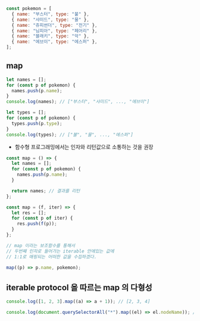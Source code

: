 ```javascript
const pokemon = [
  { name: "부스터", type: "불" },
  { name: "샤미드", type: "물" },
  { name: "쥬피썬더", type: "전기" },
  { name: "님피아", type: "페어리" },
  { name: "블래키", type: "악" },
  { name: "에브이", type: "에스퍼" },
];
```

## map

```javascript
let names = [];
for (const p of pokemon) {
  names.push(p.name);
}
console.log(names); // ["부스터", "샤미드", ..., "에브이"]

let types = [];
for (const p of pokemon) {
  types.push(p.type);
}
console.log(types); // ["불", "물", ..., "에스퍼"]
```

- 함수형 프로그래밍에서는 인자와 리턴값으로 소통하는 것을 권장

```javascript
const map = () => {
  let names = [];
  for (const p of pokemon) {
    names.push(p.name);
  }

  return names; // 결과를 리턴
};
```

```javascript
const map = (f, iter) => {
  let res = [];
  for (const p of iter) {
    res.push(f(p));
  }
};

// map 이라는 보조함수를 통해서
// 두번째 인자로 들어가는 iterable 안에있는 값에
// 1:1로 매핑되는 어떠한 값을 수집하겠다.

map((p) => p.name, pokemon);
```

## iterable protocol 을 따르는 map 의 다형성

```javascript
console.log([1, 2, 3].map((a) => a + 1)); // [2, 3, 4]

console.log(document.querySelectorAll("*").map((el) => el.nodeName)); // undefined
```
